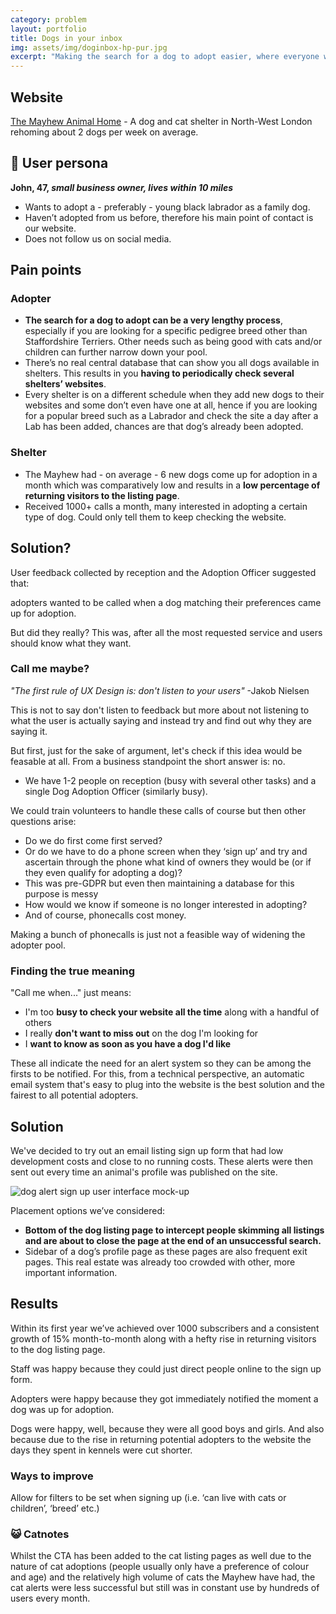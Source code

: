 ```yaml
---
category: problem
layout: portfolio
title: Dogs in your inbox
img: assets/img/doginbox-hp-pur.jpg
excerpt: "Making the search for a dog to adopt easier, where everyone wins: the adopters (users), the shelter (business) and most importantly the dogs (good boys and girls)."
---
```


## Website

<a href="https://themayhew.org/dogs" target="_blank" rel="noopener noreferrer" >The Mayhew Animal Home</a> - A dog and cat shelter in North-West London rehoming about 2 dogs per week on average.

## 👤 User persona

**John, 47, *small business owner, lives within 10 miles***

- Wants to adopt a - preferably - young black labrador as a family dog.
- Haven’t adopted from us before, therefore his main point of contact is our website.
- Does not follow us on social media.

## Pain points

<h3 class="tight">Adopter</h3>

- **The search for a dog to adopt can be a very lengthy process**, especially if you are looking for a specific pedigree breed other than Staffordshire Terriers. Other needs such as being good with cats and/or children can further narrow down your pool.
- There’s no real central database that can show you all dogs available in shelters. This results in you **having to periodically check several shelters’ websites**.
- Every shelter is on a different schedule when they add new dogs to their websites and some don’t even have one at all, hence if you are looking for a popular breed such as a Labrador and check the site a day after a Lab has been added, chances are that dog’s already been adopted.

### Shelter

- The Mayhew had - on average - 6 new dogs come up for adoption in a month which was comparatively low and results in a **low percentage of returning visitors to the listing page**.
- Received 1000+ calls a month, many interested in adopting a certain type of dog. Could only tell them to keep checking the website.

## Solution?

User feedback collected by reception and the Adoption Officer suggested that:

<p class="skim">
adopters wanted to be called when a dog matching their preferences came up for adoption.
</p>

But did they really? This was, after all the most requested service and users should know what they want. 

### Call me maybe?

*"The first rule of UX Design is: don't listen to your users"* -Jakob Nielsen

This is not to say don't listen to feedback but more about not listening to what the user is actually saying and instead try and find out why they are saying it.

But first, just for the sake of argument, let's check if this idea would be feasable at all. From a business standpoint the short answer is: no.

- We have 1-2 people on reception (busy with several other tasks) and a single Dog Adoption Officer (similarly busy).
  
We could train volunteers to handle these calls of course but then other questions arise:

- Do we do first come first served?
- Or do we have to do a phone screen when they ‘sign up’ and try and ascertain through the phone what kind of owners they would be (or if they even qualify for adopting a dog)?
- This was pre-GDPR but even then maintaining a database for this purpose is messy
- How would we know if someone is no longer interested in adopting?
- And of course, phonecalls cost money.

Making a bunch of phonecalls is just not a feasible way of widening the adopter pool.

### Finding the true meaning

"Call me when..." just means:
- I'm too **busy to check your website all the time** along with a handful of others
- I really **don't want to miss out** on the dog I'm looking for
- I **want to know as soon as you have a dog I'd like**

These all indicate the need for an alert system so they can be among the firsts to be notified. For this, from a technical perspective, an automatic email system that's easy to plug into the website is the best solution and the fairest to all potential adopters.

## Solution

We've decided to try out an email listing sign up form that had low development costs and close to no running costs. These alerts were then sent out every time an animal's profile was published on the site.

<img src="{{ site.url }}/assets/img/dogalert.png" alt="dog alert sign up user interface mock-up" />

Placement options we’ve considered:
- **Bottom of the dog listing page to intercept people skimming all listings and are about to close the page at the end of an unsuccessful search.**
- Sidebar of a dog’s profile page as these pages are also frequent exit pages. This real estate was already too crowded with other, more important information.

## Results

Within its first year we’ve achieved over 1000 subscribers and a consistent growth of 15% month-to-month along with a hefty rise in returning visitors to the dog listing page.

Staff was happy because they could just direct people online to the sign up form.

Adopters were happy because they got immediately notified the moment a dog was up for adoption.

Dogs were happy, well, because they were all good boys and girls. And also because due to the rise in returning potential adopters to the website the days they spent in kennels were cut shorter.

### Ways to improve
Allow for filters to be set when signing up (i.e. ‘can live with cats or children’, ‘breed’ etc.)

### 😺 Catnotes
Whilst the CTA has been added to the cat listing pages as well due to the nature of cat adoptions
(people usually only have a preference of colour and age) and the relatively high volume of cats
the Mayhew have had, the cat alerts were less successful but still was in constant use by hundreds
of users every month.
